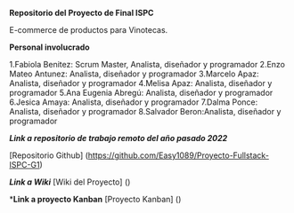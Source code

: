 
**Repositorio del Proyecto de Final ISPC**

E-commerce de productos para Vinotecas.

**Personal involucrado**

1.Fabiola Benitez: Scrum Master, Analista, diseñador y programador
2.Enzo Mateo Antunez: Analista, diseñador y programador
3.Marcelo Apaz: Analista, diseñador y programador
4.Melisa Apaz: Analista, diseñador y programador
5.Ana Eugenia Abregú: Analista, diseñador y programador
6.Jesica Amaya: Analista, diseñador y programador
7.Dalma Ponce: Analista, diseñador y programador
8.Salvador Beron:Analista, diseñador y programador

***Link a repositorio de trabajo remoto del año pasado 2022***

[Repositorio Github] (https://github.com/Easy1089/Proyecto-Fullstack-ISPC-G1) 

***Link a Wiki***
[Wiki del Proyecto] () 

***Link a proyecto Kanban**
[Proyecto Kanban] () 

